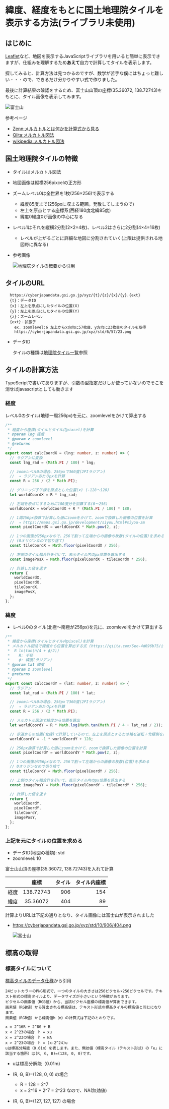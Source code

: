 # 緯度、経度をもとに国土地理院タイルを表示する方法(ライブラリ未使用)

## はじめに

[Leaflet](https://leafletjs.com/)など、地図を表示するJavaScriptライブラリを用いると簡単に表示できますが、仕組みを理解するため**あえて**自力で計算してタイルを表示します。

探してみると、計算方法は見つかるのですが、数学が苦手な僕にはちょっと難しい・・・ので、できるだけ分かりやすい式で作りました。

最後に計算結果の確認をするため、富士山山頂の座標(35.36072, 138.72743)をもとに、タイル画像を表示してみます。

  ![富士山](https://cyberjapandata.gsi.go.jp/xyz/std/10/906/404.png)


参考ページ

  * [Zenn:メルカトルとは何かを計算式から見る](https://zenn.dev/boiledorange73/articles/0048-mercator-figure)
  * [Qiita:メルカトル図法](https://qiita.com/Seo-4d696b75/items/aa6adfbfba404fcd65aa)
  * [wikipedia:メルカトル図法](https://ja.wikipedia.org/wiki/%E3%83%A1%E3%83%AB%E3%82%AB%E3%83%88%E3%83%AB%E5%9B%B3%E6%B3%95)

## 国土地理院タイルの特徴

* タイルはメルカトル図法
* 地図画像は縦横256pixcelの正方形
* ズームレベル0は全世界を1枚(256×256)で表示する
  * 緯度85度まで(256pxに収まる範囲。発散してしまうので)
  * 左上を原点とする座標系(西経180度北緯85度)
  * 緯度0経度0が画像の中心になる
* レベル1はそれを縦横2分割(2×2=4枚)、レベル2はさらに2分割(4×4=16枚)
  * レベルが上がるごとに詳細な地図に分割されていく(上限は提供される地図毎に異なる)


* 参考画像

  ![地理院タイルの概要から引用](./img/img10.png)


## タイルのURL
```
  https://cyberjapandata.gsi.go.jp/xyz/{t}/{z}/{x}/{y}.{ext}
  {t}：データID
  {x}：左上を原点にしたタイルの位置(X)
  {y}：左上を原点にしたタイルの位置(Y)
  {z}：ズームレベル
  {ext}：拡張子
    ex. zoomlevel:6 左上からx方向に57枚目、y方向に23枚目のタイルを取得
    https://cyberjapandata.gsi.go.jp/xyz/std/6/57/23.png
```

* データID

  タイルの種類は[地理院タイル一覧](https://maps.gsi.go.jp/development/ichiran.html)参照

## タイルの計算方法

TypeScriptで書いてありますが、引数の型指定だけしか使っていないのでそこを消せばjavascriptとしても動きます
### 経度

レベル0のタイル(地球一周256px)を元に、zoomlevelをかけて算出する

```typescript
/**
 * 経度から座標(タイルとタイル内pixcel)を計算
 * @param lng 経度
 * @param z zoomlevel
 * @returns
 */
export const calcCoordX = (lng: number, z: number) => {
  // ラジアンに変換
  const lng_rad = (Math.PI / 180) * lng;

  // zoomレベル0の場合、256pxで360度(2PIラジアン)
  //  ⇒ ラジアンあたりpxを計算
  const R = 256 / (2 * Math.PI);

  // グリニッジ子午線を原点とした位置(x) (-128～128)
  let worldCoordX = R * lng_rad;

  // 左端を原点にするために180度分を加算する(0～256)
  worldCoordX = worldCoordX + R * (Math.PI / 180) * 180;

  // 1周256px換算で計算した値にzoomをかけて、zoomで換算した画像の位置を計算
  //  ⇒ https://maps.gsi.go.jp/development/siyou.html#siyou-zm
  const pixelCoordX = worldCoordX * Math.pow(2, z);

  // 1つの画像が256pxなので、256で割って左端からの画像の枚数(タイルの位置)を求める
  // (0オリジンなので切り捨て)
  const tileCoordX = Math.floor(pixelCoordX / 256);

  // 左側のタイル幅合計を引いて、表示タイル内のpx位置を算出する
  const imagePosX = Math.floor(pixelCoordX - tileCoordX * 256);

  // 計算した値を返す
  return {
    worldCoordX,
    pixelCoordX,
    tileCoordX,
    imagePosX,
  };
};
```
### 緯度

* レベル0のタイル(北極～南極が256px)を元に、zoomlevelをかけて算出する

```typescript
/**
 * 緯度から座標(タイルとタイル内pixcel)を計算
 * メルカトル図法で緯度から位置を算出する式 (https://qiita.com/Seo-4d696b75/items/aa6adfbfba404fcd65aa)
 *  R ln(tan(π/4 + ϕ/2))
 *    R: 半径
 *    ϕ: 緯度(ラジアン)
 * @param lat 緯度
 * @param z zoomlevel
 * @returns
 */
export const calcCoordY = (lat: number, z: number) => {
  // ラジアン
  const lat_rad = (Math.PI / 180) * lat;

  // zoomレベル0の場合、256pxで360度(2PIラジアン)
  //  ⇒ ラジアンあたりpxを計算
  const R = 256 / (2 * Math.PI);

  // メルカトル図法で緯度から位置を算出
  let worldCoordY = R * Math.log(Math.tan(Math.PI / 4 + lat_rad / 2));

  // 赤道からの位置(北緯)で計算しているので、左上を原点とするため軸を逆転＋北極側を原点に換算
  worldCoordY = -1 * worldCoordY + 128;

  // 256px換算で計算した値にzoomをかけて、zoomで換算した画像の位置を計算
  const pixelCoordY = worldCoordY * Math.pow(2, z);

  // 1つの画像が256pxなので、256で割って左端からの画像の枚数(位置)を求める
  // 0オリジンなので切り捨て
  const tileCoordY = Math.floor(pixelCoordY / 256);

  // 上側のタイル幅合計を引いて、表示タイル内のpx位置を算出する
  const imagePosY = Math.floor(pixelCoordY - tileCoordY * 256);

  // 計算した値を返す
  return {
    worldCoordY,
    pixelCoordY,
    tileCoordY,
    imagePosY,
  };
};
```

### 上記を元にタイルの位置を求める

* データID(地図の種類): std
* zoomlevel: 10

富士山山頂の座標(35.36072, 138.72743)を入れて計算

|   | 座標 | タイル | タイル内座標 |
| ---- | :---: | ---: |  ---: |
|  経度  |  138.72743  | 906 | 154 |
|  緯度  |  35.36072  | 404 | 89 |

計算よりURLは下記の通りとなり、タイル画像には富士山が表示されました
* https://cyberjapandata.gsi.go.jp/xyz/std/10/906/404.png

  ![富士山](https://cyberjapandata.gsi.go.jp/xyz/std/10/906/404.png)


## 標高の取得

### 標高タイルについて

[標高タイルのデータ仕様](https://maps.gsi.go.jp/development/demtile.html)から引用
```
24ビットカラーのPNG形式で、一つのタイルの大きさは256ピクセル×256ピクセルです。テキスト形式の標高タイルより、データサイズが小さいという特徴があります。
ピクセルの画素値（RGB値）から、当該ピクセル座標の標高値が算出できます。
画素値（RGB値）から算出される標高値は、テキスト形式の標高タイルの標高値と同じになります。
画素値（RGB値）から標高値h（m）の計算式は下記のとおりです。

x = 2^16R + 2^8G + B
x < 2^23の場合　h = xu
x = 2^23の場合　h = NA
x > 2^23の場合　h = (x-2^24)u
uは標高分解能（0.01m）を表します。また、無効値（標高タイル（テキスト形式）の「e」に該当する箇所）は(R, G, B)=(128, 0, 0)です。
```

* uは標高分解能（0.01m）
* (R, G, B)=(128, 0, 0) の場合
  * R = 128 = 2^7
  * x = 2^16 * 2^7 = 2^23 なので、NA(無効値)

* (R, G, B)=(127, 127, 127) の場合

